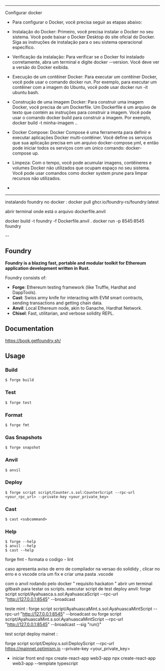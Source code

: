 

---
Configurar docker
- Para configurar o Docker, você precisa seguir as etapas abaixo:

- Instalação do Docker: Primeiro, você precisa instalar o Docker no seu sistema. Você pode baixar o Docker Desktop do site oficial do Docker. Siga as instruções de instalação para o seu sistema operacional específico.

- Verificação da instalação: Para verificar se o Docker foi instalado corretamente, abra um terminal e digite docker --version. Você deve ver a versão do Docker exibida.

- Execução de um contêiner Docker: Para executar um contêiner Docker, você pode usar o comando docker run. Por exemplo, para executar um contêiner com a imagem do Ubuntu, você pode usar docker run -it ubuntu bash.

- Construção de uma imagem Docker: Para construir uma imagem Docker, você precisa de um Dockerfile. Um Dockerfile é um arquivo de texto que contém as instruções para construir a imagem. Você pode usar o comando docker build para construir a imagem. Por exemplo, docker build -t minha-imagem ..

- Docker Compose: Docker Compose é uma ferramenta para definir e executar aplicações Docker multi-contêiner. Você define os serviços que sua aplicação precisa em um arquivo docker-compose.yml, e então pode iniciar todos os serviços com um único comando: docker-compose up.

- Limpeza: Com o tempo, você pode acumular imagens, contêineres e volumes Docker não utilizados que ocupam espaço no seu sistema. Você pode usar comandos como docker system prune para limpar recursos não utilizados.
-

---
instalando foundry no docker :
docker pull ghcr.io/foundry-rs/foundry:latest

abrir terminal onde está o arquivo dockerfile.anvil

docker build -t foundry -f Dockerfile.anvil .
docker run -p 8545:8545 foundry

--


## Foundry

**Foundry is a blazing fast, portable and modular toolkit for Ethereum application development written in Rust.**

Foundry consists of:

-   **Forge**: Ethereum testing framework (like Truffle, Hardhat and DappTools).
-   **Cast**: Swiss army knife for interacting with EVM smart contracts, sending transactions and getting chain data.
-   **Anvil**: Local Ethereum node, akin to Ganache, Hardhat Network.
-   **Chisel**: Fast, utilitarian, and verbose solidity REPL.

## Documentation

https://book.getfoundry.sh/

## Usage

### Build

```shell
$ forge build
```

### Test

```shell
$ forge test
```

### Format

```shell
$ forge fmt
```

### Gas Snapshots

```shell
$ forge snapshot
```

### Anvil

```shell
$ anvil
```

### Deploy

```shell
$ forge script script/Counter.s.sol:CounterScript --rpc-url <your_rpc_url> --private-key <your_private_key>
```

### Cast

```shell
$ cast <subcommand>
```

### Help

```shell
$ forge --help
$ anvil --help
$ cast --help
```
forge fmt - formata o codigo - lint 

caso apresenta aviso de erro de  compilador na versao do solididy , clicar no erro e o vscode cria um fix e criar uma pasta .vscode




com o anvil rodando pelo docker " requisito hackaton "   abrir um terminal gitbash para testar os scripts.
executar script de test deploy anvil:
forge script script/Ayahuasca.s.sol:AyahuascaScript --rpc-url "http://127.0.0.1:8545" --broadcast

teste mint :
forge script script/AyahuascaMint.s.sol:AyahuascaMintScript --rpc-url "http://127.0.0.1:8545" --broadcast 
ou
forge script script/AyahuascaMint.s.sol:AyahuascaMintScript --rpc-url "http://127.0.0.1:8545" --broadcast --sig "run()"


test script deploy mainet  : 

forge script script/Deploy.s.sol:DeployScript --rpc-url https://mainnet.optimism.io  --private-key <your_private_key>


- iniciar front end
 npx create-react-app web3-app
 npx create-react-app web3-app --template typescript
 
